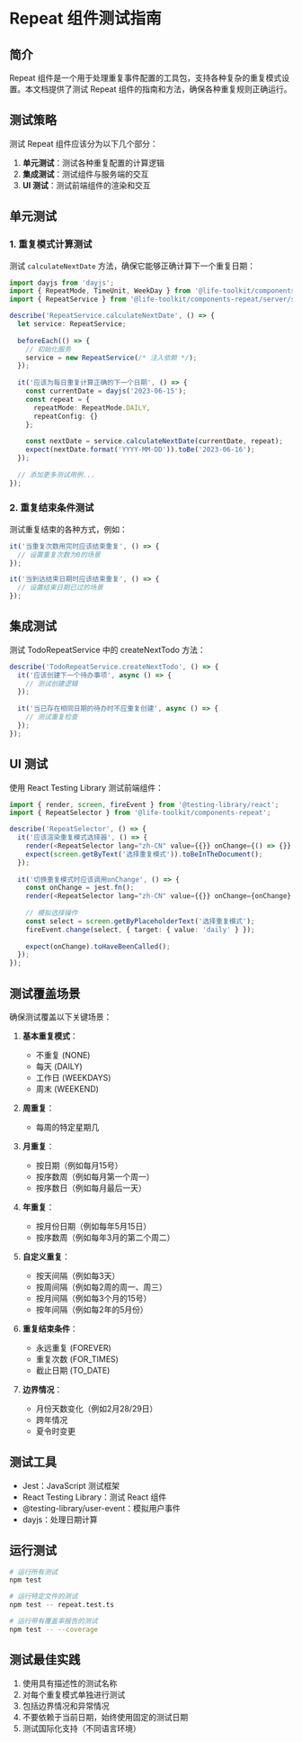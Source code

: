 # Repeat 组件测试指南

## 简介

Repeat 组件是一个用于处理重复事件配置的工具包，支持各种复杂的重复模式设置。本文档提供了测试 Repeat 组件的指南和方法，确保各种重复规则正确运行。

## 测试策略

测试 Repeat 组件应该分为以下几个部分：

1. **单元测试**：测试各种重复配置的计算逻辑
2. **集成测试**：测试组件与服务端的交互
3. **UI 测试**：测试前端组件的渲染和交互

## 单元测试

### 1. 重复模式计算测试

测试 `calculateNextDate` 方法，确保它能够正确计算下一个重复日期：

```typescript
import dayjs from 'dayjs';
import { RepeatMode, TimeUnit, WeekDay } from '@life-toolkit/components-repeat';
import { RepeatService } from '@life-toolkit/components-repeat/server/service';

describe('RepeatService.calculateNextDate', () => {
  let service: RepeatService;
  
  beforeEach(() => {
    // 初始化服务
    service = new RepeatService(/* 注入依赖 */);
  });
  
  it('应该为每日重复计算正确的下一个日期', () => {
    const currentDate = dayjs('2023-06-15');
    const repeat = {
      repeatMode: RepeatMode.DAILY,
      repeatConfig: {}
    };
    
    const nextDate = service.calculateNextDate(currentDate, repeat);
    expect(nextDate.format('YYYY-MM-DD')).toBe('2023-06-16');
  });
  
  // 添加更多测试用例...
});
```

### 2. 重复结束条件测试

测试重复结束的各种方式，例如：

```typescript
it('当重复次数用完时应该结束重复', () => {
  // 设置重复次数为0的场景
});

it('当到达结束日期时应该结束重复', () => {
  // 设置结束日期已过的场景
});
```

## 集成测试

测试 TodoRepeatService 中的 createNextTodo 方法：

```typescript
describe('TodoRepeatService.createNextTodo', () => {
  it('应该创建下一个待办事项', async () => {
    // 测试创建逻辑
  });
  
  it('当已存在相同日期的待办时不应重复创建', async () => {
    // 测试重复检查
  });
});
```

## UI 测试

使用 React Testing Library 测试前端组件：

```typescript
import { render, screen, fireEvent } from '@testing-library/react';
import { RepeatSelector } from '@life-toolkit/components-repeat';

describe('RepeatSelector', () => {
  it('应该渲染重复模式选择器', () => {
    render(<RepeatSelector lang="zh-CN" value={{}} onChange={() => {}} />);
    expect(screen.getByText('选择重复模式')).toBeInTheDocument();
  });
  
  it('切换重复模式时应该调用onChange', () => {
    const onChange = jest.fn();
    render(<RepeatSelector lang="zh-CN" value={{}} onChange={onChange} />);
    
    // 模拟选择操作
    const select = screen.getByPlaceholderText('选择重复模式');
    fireEvent.change(select, { target: { value: 'daily' } });
    
    expect(onChange).toHaveBeenCalled();
  });
});
```

## 测试覆盖场景

确保测试覆盖以下关键场景：

1. **基本重复模式**：
   - 不重复 (NONE)
   - 每天 (DAILY)
   - 工作日 (WEEKDAYS)
   - 周末 (WEEKEND)

2. **周重复**：
   - 每周的特定星期几

3. **月重复**：
   - 按日期（例如每月15号）
   - 按序数周（例如每月第一个周一）
   - 按序数日（例如每月最后一天）

4. **年重复**：
   - 按月份日期（例如每年5月15日）
   - 按序数周（例如每年3月的第二个周二）

5. **自定义重复**：
   - 按天间隔（例如每3天）
   - 按周间隔（例如每2周的周一、周三）
   - 按月间隔（例如每3个月的15号）
   - 按年间隔（例如每2年的5月份）

6. **重复结束条件**：
   - 永远重复 (FOREVER)
   - 重复次数 (FOR_TIMES)
   - 截止日期 (TO_DATE)

7. **边界情况**：
   - 月份天数变化（例如2月28/29日）
   - 跨年情况
   - 夏令时变更

## 测试工具

- Jest：JavaScript 测试框架
- React Testing Library：测试 React 组件
- @testing-library/user-event：模拟用户事件
- dayjs：处理日期计算

## 运行测试

```bash
# 运行所有测试
npm test

# 运行特定文件的测试
npm test -- repeat.test.ts

# 运行带有覆盖率报告的测试
npm test -- --coverage
```

## 测试最佳实践

1. 使用具有描述性的测试名称
2. 对每个重复模式单独进行测试
3. 包括边界情况和异常情况
4. 不要依赖于当前日期，始终使用固定的测试日期
5. 测试国际化支持（不同语言环境） 